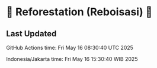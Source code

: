 
# 🌳 Reforestation (Reboisasi) 🌲

## Last Updated

GitHub Actions time: Fri May 16 08:30:40 UTC 2025

Indonesia/Jakarta time: Fri May 16 15:30:40 WIB 2025
